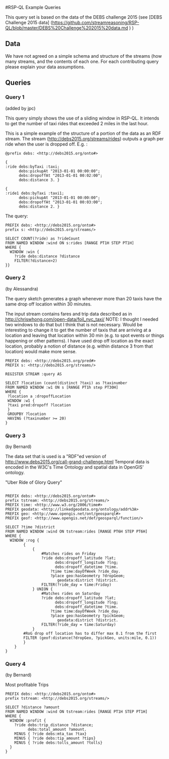 #RSP-QL Example Queries

This query set is based on the data of the DEBS challenge 2015 (see [DEBS Challenge 2015 data] (https://github.com/streamreasoning/RSP-QL/blob/master/DEBS%20Challenge%202015%20data.md ) )

## Data

We have not agreed on a simple schema and structure of the streams (how many streams, and the contents of each one. For each contributing query please explain your data assumptions.	  

## Queries

### Query 1

(added by jpc)

This query simply shows the use of a sliding window in RSP-QL. It intends to get the number of taxi rides that exceeded 2 miles in the last hour.

This is a simple example of the structure of a portion of the data as an RDF stream. The stream (http://debs2015.org/streams/rides) outputs a graph per ride when the user is dropped off. E.g. :

```
@prefix debs: <http://debs2015.org/onto#>

{
:ride debs:byTaxi :taxi;
	  debs:pickupAt "2013-01-01 00:00:00";
	  debs:dropoffAt "2013-01-01 00:02:00";
	  debs:distance 3. }

{	  
:ride1 debs:byTaxi :taxi1;
	  debs:pickupAt "2013-01-01 00:00:00";
	  debs:dropoffAt "2013-01-01 00:03:00";
	  debs:distance 2. }
```	

The query:

```
PREFIX debs: <http://debs2015.org/onto#>
prefix s: <http://debs2015.org/streams/>

SELECT COUNT(?ride) as ?rideCount 
FROM NAMED WINDOW :wind ON s:rides [RANGE PT1H STEP PT1H]
WHERE {
  WINDOW :win {
    ?ride debs:distance ?distance
    FILTER(?distance>2)
}}
```

### Query 2
(by Alessandra)

The query sketch generates a graph whenever more than 20 taxis have the same drop off location within 30 minutes. 

The input stream contains fares and trip data described as in http://chriswhong.com/open-data/foil_nyc_taxi/
NOTE: I thought I needed two windows to do that but I think that is not necessary. Would be interesting to change it to get the number of taxis that are arriving at a location and leaving that location within 30 min (e.g. to spot events or things happening or other patterns). I have used drop off location as the exact location, probably a notion of distance (e.g. within distance 3 from that location) would make more sense.

```
PREFIX debs: <http://debs2015.org/pred#>
PREFIX s: <http://debs2015.org/streams/>

REGISTER STREAM :query AS

SELECT ?location (count(distinct ?taxi) as ?taxinumber
FROM NAMED WINDOW :w1 ON s [RANGE PT1h step PT30H]
WHERE {
 ?location a :dropoffLocation
 WINDOW :w1 {
 ?taxi pred:dropoff ?location 
 }
 GROUPBY ?location
 HAVING (?taxinumber >= 20)
}
```

### Query 3

(by Bernard)

The data set that is used is a "RDF"ed version of http://www.debs2015.org/call-grand-challenge.html
Temporal data is encoded in the W3C's Time Ontology and spatial data in OpenGIS' ontology.

"Uber Ride of Glory Query"

```

PREFIX debs: <http://debs2015.org/onto#>
prefix tstream: <http://debs2015.org/streams/>
PREFIX time: <http://www.w3.org/2006/time#>
PREFIX geodata: <http://linkedgeodata.org/ontology/addr%3A>
PREFIX geo: <http://www.opengis.net/ont/geosparql#>
PREFIX geof: <http://www.opengis.net/def/geosparql/function/>

SELECT ?time ?district
FROM NAMED WINDOW :wind ON tstream:rides [RANGE PT6H STEP PT6H]
WHERE {
  WINDOW :rog {
		{
			{
				#Matches rides on Friday
				?ride debs:dropoff_latitude ?lat;
					  debs:dropoff_longitude ?lng;
					  debs:dropoff_datetime ?time.
					?time time:dayOfWeek ?ride_day.
					?place geo:hasGeometry ?dropGeom;
					   geodata:district ?district.
				FILTER(?ride_day = time:Friday)
			} UNION {
				#Matches rides on Saturday
				?ride debs:dropoff_latitude ?lat;
					  debs:dropoff_longitude ?lng;
					  debs:dropoff_datetime ?time.
					?time time:dayOfWeek ?ride_day.
					?place geo:hasGeometry ?pickGeom;
					   geodata:district ?district.
				FILTER(?ride_day = time:Saturday)
			}
		#RoG drop off location has to differ max 0.1 from the first
		FILTER (geof:distance(?dropGeo, ?pickGeo, units:mile, 0.1))
		}
	}
}

```


### Query 4
(by Bernard)

Most profitable Trips

```
PREFIX debs: <http://debs2015.org/onto#>
prefix tstream: <http://debs2015.org/streams/>

SELECT ?distance ?amount
FROM NAMED WINDOW :wind ON tstream:rides [RANGE PT1H STEP PT1H]
WHERE {
  WINDOW :profit {
	?ride debs:trip_distance ?distance;
		  debs:total_amount ?amount.
	MINUS { ?ride debs:mta_tax ?tax}
	MINUS { ?ride debs:tip_amount ?tips}
	MINUS { ?ride debs:tolls_amount ?tolls}
  }
}
```

